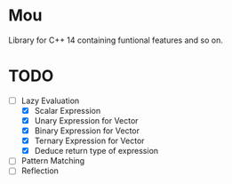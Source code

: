 # Mou
Library for C++ 14 containing funtional features and so on.

# TODO
- [ ] Lazy Evaluation
    - [x] Scalar Expression
    - [x] Unary Expression for Vector
    - [x] Binary Expression for Vector
    - [x] Ternary Expression for Vector
    - [x] Deduce return type of expression
- [ ] Pattern Matching
- [ ] Reflection
